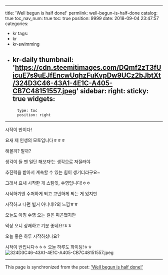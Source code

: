 
---
title: 'Well begun is half done!'
permlink: well-begun-is-half-done
catalog: true
toc_nav_num: true
toc: true
position: 9999
date: 2018-09-04 23:47:57
categories:
- kr
tags:
- kr
- kr-swimming
- kr-daily
thumbnail: 'https://cdn.steemitimages.com/DQmf2zT3fUicuE7s9uEJfEncwUqhzFuKvpDw9UCz2bJbtXt/324D3C46-43A1-4E1C-A405-CB7C48151557.jpeg'
sidebar:
    right:
        sticky: true
widgets:
    -
        type: toc
        position: right
---


시작이 반이다!

요새 제 인생의 모토입니다ㅎㅎㅎ

해볼까? 말까?

생각이 들 땐 일단 해보자!는 생각으로 저질러야

추진력을 받아서 계속할 수 있는 힘이 생기더라구요~

그래서 요새 시작한 게 스팀잇, 수영입니다!ㅎㅎ

시작하기엔 주저하게 되고 고민하게 되는 게 있지만

시작하고 나면 별거 아니네!?의 느낌ㅎㅎ

오늘도 아침 수영 오는 길은 피곤했지만 

막상 오니 상쾌하고 기분 좋네요!ㅎㅎ

오늘 좋은 하루 시작하셨나요?

시작이 반입니다ㅎㅎㅎ 오늘 하루도 화이팅!ㅎㅎ![324D3C46-43A1-4E1C-A405-CB7C48151557.jpeg](https://cdn.steemitimages.com/DQmf2zT3fUicuE7s9uEJfEncwUqhzFuKvpDw9UCz2bJbtXt/324D3C46-43A1-4E1C-A405-CB7C48151557.jpeg)

- - -

This page is synchronized from the post: ['Well begun is half done!'](https://steemit.com/@talkative-bk/well-begun-is-half-done)
